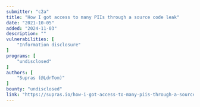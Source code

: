 ```yaml
---
submitter: "c2a"
title: "How I got access to many PIIs through a source code leak"
date: "2021-10-05"
added: "2024-11-03"
description: ""
vulnerabilities: [
    "Information disclosure"
]
programs: [
    "undisclosed"
]
authors: [
    "Supras (@LdrTom)"
]
bounty: "undisclosed"
link: "https://supras.io/how-i-got-access-to-many-piis-through-a-source-code-leak/"
---
```




